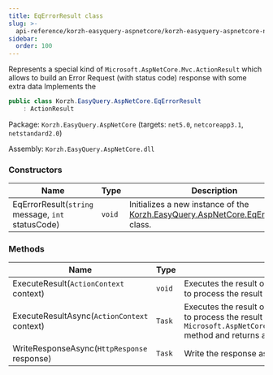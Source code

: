```yaml
---
title: EqErrorResult class
slug: >-
  api-reference/korzh-easyquery-aspnetcore/korzh-easyquery-aspnetcore-namespace/eqerrorresult-class
sidebar:
  order: 100
---
```


Represents a special kind of `Microsoft.AspNetCore.Mvc.ActionResult` which allows to build an Error Request (with status code) response with some extra data  Implements the <seealso cref="T:Microsoft.AspNetCore.Mvc.ActionResult" />
```csharp
public class Korzh.EasyQuery.AspNetCore.EqErrorResult
    : ActionResult

```
Package: `Korzh.EasyQuery.AspNetCore` (targets: `net5.0`, `netcoreapp3.1`, `netstandard2.0`)

Assembly: `Korzh.EasyQuery.AspNetCore.dll`

### Constructors

| Name | Type | Description | 
| --- | --- | --- | 
| EqErrorResult(`string` message, `int` statusCode) | `void` | Initializes a new instance of the [Korzh.EasyQuery.AspNetCore.EqErrorResult](///easyquery/docs/api-reference/korzh-easyquery-aspnetcore/korzh-easyquery-aspnetcore-namespace/eqerrorresult-class) class. | 


### Methods

| Name | Type | Description | 
| --- | --- | --- | 
| ExecuteResult(`ActionContext` context) | `void` | Executes the result operation of the action method synchronously. This method is called by MVC to process  the result of an action method. | 
| ExecuteResultAsync(`ActionContext` context) | `Task` | Executes the result operation of the action method asynchronously. This method is called by MVC to process  the result of an action method.  The default implementation of this method calls the `Microsoft.AspNetCore.Mvc.ActionResult.ExecuteResult(Microsoft.AspNetCore.Mvc.ActionContext)` method and  returns a completed task. | 
| WriteResponseAsync(`HttpResponse` response) | `Task` | Write the response as an asynchronous operation. |
